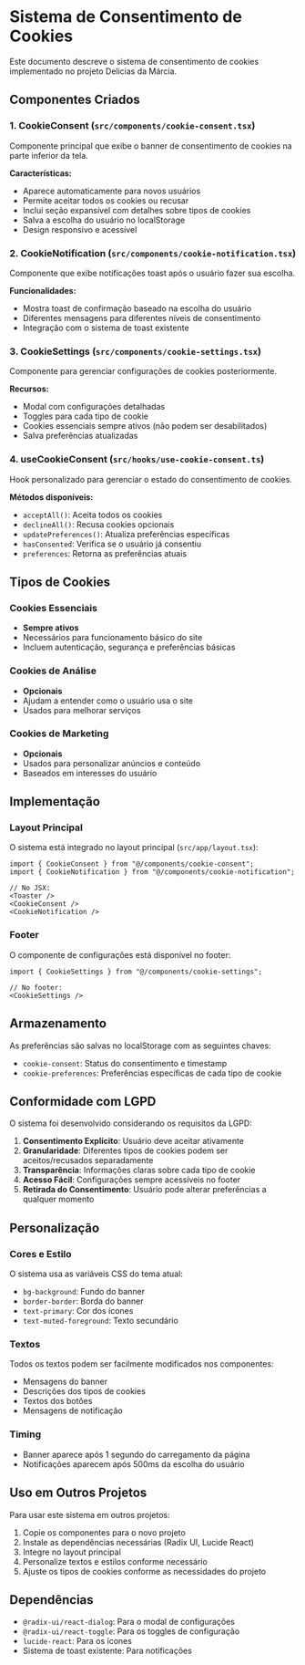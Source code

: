 # Sistema de Consentimento de Cookies

Este documento descreve o sistema de consentimento de cookies implementado no projeto Delicias da Márcia.

## Componentes Criados

### 1. CookieConsent (`src/components/cookie-consent.tsx`)
Componente principal que exibe o banner de consentimento de cookies na parte inferior da tela.

**Características:**
- Aparece automaticamente para novos usuários
- Permite aceitar todos os cookies ou recusar
- Inclui seção expansível com detalhes sobre tipos de cookies
- Salva a escolha do usuário no localStorage
- Design responsivo e acessível

### 2. CookieNotification (`src/components/cookie-notification.tsx`)
Componente que exibe notificações toast após o usuário fazer sua escolha.

**Funcionalidades:**
- Mostra toast de confirmação baseado na escolha do usuário
- Diferentes mensagens para diferentes níveis de consentimento
- Integração com o sistema de toast existente

### 3. CookieSettings (`src/components/cookie-settings.tsx`)
Componente para gerenciar configurações de cookies posteriormente.

**Recursos:**
- Modal com configurações detalhadas
- Toggles para cada tipo de cookie
- Cookies essenciais sempre ativos (não podem ser desabilitados)
- Salva preferências atualizadas

### 4. useCookieConsent (`src/hooks/use-cookie-consent.ts`)
Hook personalizado para gerenciar o estado do consentimento de cookies.

**Métodos disponíveis:**
- `acceptAll()`: Aceita todos os cookies
- `declineAll()`: Recusa cookies opcionais
- `updatePreferences()`: Atualiza preferências específicas
- `hasConsented`: Verifica se o usuário já consentiu
- `preferences`: Retorna as preferências atuais

## Tipos de Cookies

### Cookies Essenciais
- **Sempre ativos**
- Necessários para funcionamento básico do site
- Incluem autenticação, segurança e preferências básicas

### Cookies de Análise
- **Opcionais**
- Ajudam a entender como o usuário usa o site
- Usados para melhorar serviços

### Cookies de Marketing
- **Opcionais**
- Usados para personalizar anúncios e conteúdo
- Baseados em interesses do usuário

## Implementação

### Layout Principal
O sistema está integrado no layout principal (`src/app/layout.tsx`):

```tsx
import { CookieConsent } from "@/components/cookie-consent";
import { CookieNotification } from "@/components/cookie-notification";

// No JSX:
<Toaster />
<CookieConsent />
<CookieNotification />
```

### Footer
O componente de configurações está disponível no footer:

```tsx
import { CookieSettings } from "@/components/cookie-settings";

// No footer:
<CookieSettings />
```

## Armazenamento

As preferências são salvas no localStorage com as seguintes chaves:
- `cookie-consent`: Status do consentimento e timestamp
- `cookie-preferences`: Preferências específicas de cada tipo de cookie

## Conformidade com LGPD

O sistema foi desenvolvido considerando os requisitos da LGPD:

1. **Consentimento Explícito**: Usuário deve aceitar ativamente
2. **Granularidade**: Diferentes tipos de cookies podem ser aceitos/recusados separadamente
3. **Transparência**: Informações claras sobre cada tipo de cookie
4. **Acesso Fácil**: Configurações sempre acessíveis no footer
5. **Retirada do Consentimento**: Usuário pode alterar preferências a qualquer momento

## Personalização

### Cores e Estilo
O sistema usa as variáveis CSS do tema atual:
- `bg-background`: Fundo do banner
- `border-border`: Borda do banner
- `text-primary`: Cor dos ícones
- `text-muted-foreground`: Texto secundário

### Textos
Todos os textos podem ser facilmente modificados nos componentes:
- Mensagens do banner
- Descrições dos tipos de cookies
- Textos dos botões
- Mensagens de notificação

### Timing
- Banner aparece após 1 segundo do carregamento da página
- Notificações aparecem após 500ms da escolha do usuário

## Uso em Outros Projetos

Para usar este sistema em outros projetos:

1. Copie os componentes para o novo projeto
2. Instale as dependências necessárias (Radix UI, Lucide React)
3. Integre no layout principal
4. Personalize textos e estilos conforme necessário
5. Ajuste os tipos de cookies conforme as necessidades do projeto

## Dependências

- `@radix-ui/react-dialog`: Para o modal de configurações
- `@radix-ui/react-toggle`: Para os toggles de configuração
- `lucide-react`: Para os ícones
- Sistema de toast existente: Para notificações 